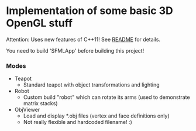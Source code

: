 # Implementation of some basic 3D OpenGL stuff

Attention: Uses new features of C++11! See [README](https://github.com/jschmer/MedienInformatik) for details.

You need to build 'SFMLApp' before building this project!

### Modes
* Teapot
  * Standard teapot with object transformations and lighting
* Robot
  * Custom build "robot" which can rotate its arms (used to demonstrate matrix stacks)
* ObjViewer
  * Load and display *.obj files (vertex and face definitions only)
  * Not really flexible and hardcoded filename! :)